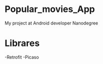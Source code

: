 # Popular_movies_App
My project at Android developer Nanodegree 

# Librares  

-Retrofit 
-Picaso 
